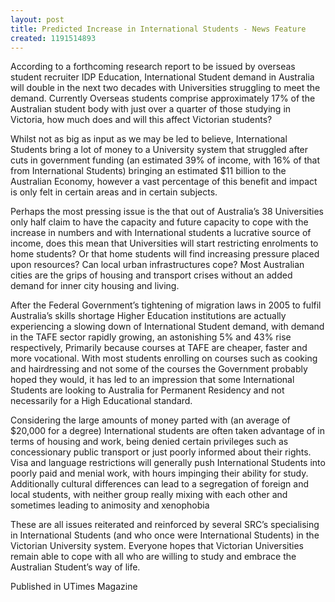 ```yaml
---
layout: post
title: Predicted Increase in International Students - News Feature
created: 1191514893
---
```

<p>According to a forthcoming research report to be issued by overseas student recruiter IDP Education, International Student demand in Australia will double in the next two decades with Universities struggling to meet the demand. Currently Overseas students comprise approximately 17% of the Australian student body with just over a quarter of those studying in Victoria, how much does and will this affect Victorian students?</p><p>Whilst not as big as input as we may be led to believe, International Students bring a lot of money to a University system that struggled after cuts in government funding (an estimated 39% of income, with 16% of that from International Students) bringing an estimated $11 billion to the Australian Economy, however a vast percentage of this benefit and impact is only felt in certain areas and in certain subjects.</p><p>Perhaps the most pressing issue is the that out of Australia&rsquo;s 38 Universities only half claim to have the capacity and future capacity to cope with the increase in numbers and with International students a lucrative source of income, does this mean that Universities will start restricting enrolments to home students? Or that home students will find increasing pressure placed upon resources? Can local urban infrastructures cope? Most Australian cities are the grips of housing and transport crises without an added demand for inner city housing and living.</p><p>After the Federal Government&rsquo;s tightening of migration laws in 2005 to fulfil Australia&rsquo;s skills shortage Higher Education institutions are actually experiencing a slowing down of International Student demand, with demand in the TAFE sector rapidly growing, an astonishing 5% and 43% rise respectively, Primarily because courses at TAFE are cheaper, faster and more vocational. With most students enrolling on courses such as cooking and hairdressing and not some of the courses the Government probably hoped they would, it has led to an impression that some International Students are looking to Australia for Permanent Residency and not necessarily for a High Educational standard.</p><p>Considering the large amounts of money parted with (an average of&nbsp; $20,000 for a degree) International students are often taken advantage of in terms of housing and work, being denied certain privileges such as concessionary public transport or just poorly informed about their rights. Visa and language restrictions will generally push International Students into poorly paid and menial work, with hours impinging their ability for study. Additionally cultural differences can lead to a segregation of foreign and local students, with neither group really mixing with each other and sometimes leading to animosity and xenophobia</p><p>These are all issues reiterated and reinforced by several SRC&rsquo;s specialising in International Students (and who once were International Students) in the Victorian University system. Everyone hopes that Victorian Universities remain able to cope with all who are willing to study and embrace the Australian Student&rsquo;s way of life.</p>
<p>Published in UTimes Magazine</p>
